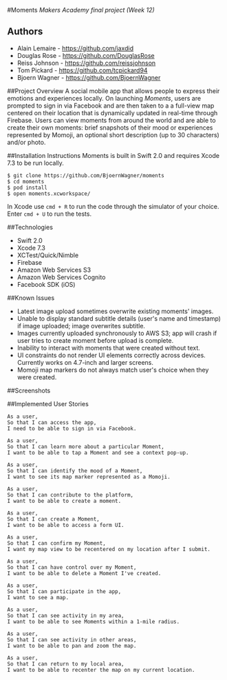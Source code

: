 #Moments
_Makers Academy final project (Week 12)_

## Authors
- Alain Lemaire - https://github.com/jaxdid
- Douglas Rose - https://github.com/DouglasRose
- Reiss Johnson - https://github.com/reissjohnson
- Tom Pickard - https://github.com/tcpickard94
- Bjoern Wagner - https://github.com/BjoernWagner

##Project Overview
A social mobile app that allows people to express their emotions and experiences locally. On launching *Moments*, users are prompted to sign in via Facebook and are then taken to a a full-view map centered on their location that is dynamically updated in real-time through Firebase. Users can view moments from around the world and are able to create their own moments: brief snapshots of their mood or experiences represented by Momoji, an optional short description (up to 30 characters) and/or photo.

##Installation Instructions
Moments is built in Swift 2.0 and requires Xcode 7.3 to be run locally.

```
$ git clone https://github.com/BjoernWagner/moments
$ cd moments
$ pod install
$ open moments.xcworkspace/
```
In Xcode use `cmd + R` to run the code through the simulator of your choice.
Enter `cmd + U` to run the tests.

##Technologies
- Swift 2.0
- Xcode 7.3
- XCTest/Quick/Nimble
- Firebase
- Amazon Web Services S3
- Amazon Web Services Cognito
- Facebook SDK (iOS)

##Known Issues
- Latest image upload sometimes overwrite existing moments' images. 
- Unable to display standard subtitle details (user's name and timestamp) if image uploaded; image overwrites subtitle.
- Images currently uploaded synchronously to AWS S3; app will crash if user tries to create moment before upload is complete. 
- Inability to interact with moments that were created without text.
- UI constraints do not render UI elements correctly across devices. Currently works on 4.7-inch and larger screens.
- Momoji map markers do not always match user's choice when they were created.

##Screenshots


##Implemented User Stories
```
As a user,
So that I can access the app,
I need to be able to sign in via Facebook.
```
```
As a user,
So that I can learn more about a particular Moment,
I want to be able to tap a Moment and see a context pop-up.
```

```
As a user,
So that I can identify the mood of a Moment,
I want to see its map marker represented as a Momoji.
```

```
As a user,
So that I can contribute to the platform,
I want to be able to create a moment.
```

```
As a user,
So that I can create a Moment,
I want to be able to access a form UI.
```

```
As a user,
So that I can confirm my Moment,
I want my map view to be recentered on my location after I submit.
```

```
As a user,
So that I can have control over my Moment,
I want to be able to delete a Moment I've created.
```

```
As a user,
So that I can participate in the app,
I want to see a map.
```

```
As a user,
So that I can see activity in my area,
I want to be able to see Moments within a 1-mile radius.
```

```
As a user,
So that I can see activity in other areas,
I want to be able to pan and zoom the map.
```

```
As a user,
So that I can return to my local area,
I want to be able to recenter the map on my current location.
```
